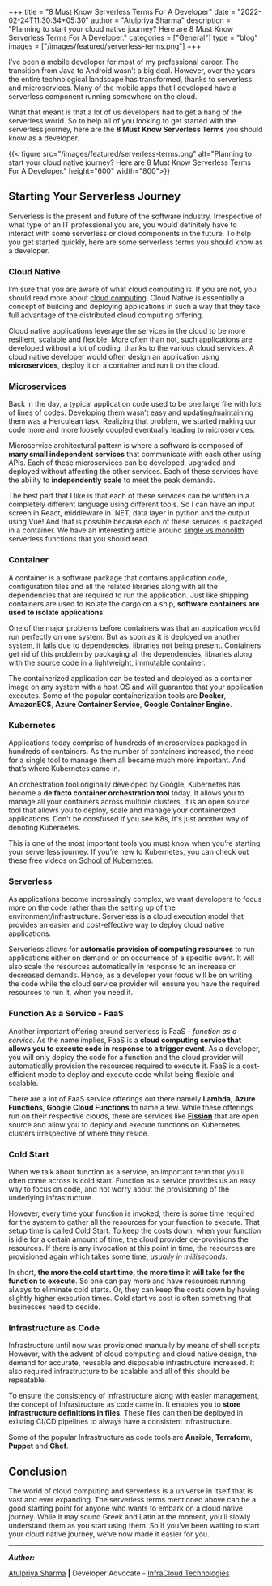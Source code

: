 +++
title = "8 Must Know Serverless Terms For A Developer"
date = "2022-02-24T11:30:34+05:30"
author = "Atulpriya Sharma"
description = "Planning to start your cloud native journey? Here are 8 Must Know Serverless Terms For A Developer."
categories = ["General"]
type = "blog"
images = ["/images/featured/serverless-terms.png"]
+++

I’ve been a mobile developer for most of my professional career.
The transition from Java to Android wasn’t a big deal. However, over the years the entire technological landscape has transformed, thanks to serverless and microservices. Many of the mobile apps that I developed have a serverless component running somewhere on the cloud.

What that meant is that a lot of us developers had to get a hang of the serverless world.
So to help all of you looking to get started with the serverless journey, here are the **8 Must Know Serverless Terms** you should know as a developer.

{{< figure src="/images/featured/serverless-terms.png" alt="Planning to start your cloud native journey? Here are 8 Must Know Serverless Terms For A Developer." height="600" width="800">}}

## Starting Your Serverless Journey

Serverless is the present and future of the software industry.
Irrespective of what type of an IT professional you are, you would definitely have to interact with some serverless or cloud components in the future.
To help you get started quickly, here are some serverless terms you should know as a developer.

### Cloud Native

I’m sure that you are aware of what cloud computing is.
If you are not, you should read more about [cloud computing](https://glossary.cncf.io/cloud_computing/).
Cloud Native is essentially a concept of building and deploying applications in such a way that they take full advantage of the distributed cloud computing offering.

Cloud native applications leverage the services in the cloud to be more resilient, scalable and flexible.
More often than not, such applications are developed without a lot of coding, thanks to the various cloud services.
A cloud native developer would often design an application using **microservices**, deploy it on a container and run it on the cloud.

### Microservices

Back in the day, a typical application code used to be one large file with lots of lines of codes.
Developing them wasn’t easy and updating/maintaining them was a Herculean task.
Realizing that problem, we started making our code more and more loosely coupled eventually leading to microservices.

Microservice architectural pattern is where a software is composed of **many small independent services** that communicate with each other using APIs.
Each of these microservices can be developed, upgraded and deployed without affecting the other services.
Each of these services have the ability to **independently scale** to meet the peak demands.

The best part that I like is that each of these services can be written in a completely different language using different tools.
So I can have an input screen in React, middleware in .NET, data layer in python and the output using Vue! And that is possible because each of these services is packaged in a container.
We have an interesting article around [single vs monolith](/blog/single-or-monolith-serverless-functions-what-should-you-choose) serverless functions that you should read.

### Container

A container is a software package that contains application code, configuration files and all the related libraries along with all the dependencies that are required to run the application.
Just like shipping containers are used to isolate the cargo on a ship, **software containers are used to isolate applications**.

One of the major problems before containers was that an application would run perfectly on one system.
But as soon as it is deployed on another system, it fails due to dependencies, libraries not being present.
Containers get rid of this problem by packaging all the dependencies, libraries along with the source code in a lightweight, immutable container.

The containerized application can be tested and deployed as a container image on any system with a host OS and will guarantee that your application executes.
Some of the popular containerization tools are **Docker**, **AmazonECS**, **Azure Container Service**, **Google Container Engine**.

### Kubernetes

Applications today comprise of hundreds of microservices packaged in hundreds of containers.
As the number of containers increased, the need for a single tool to manage them all became much more important.
And that’s where Kubernetes came in.

An orchestration tool originally developed by Google, Kubernetes has become a **de facto container orchestration tool** today.
It allows you to manage all your containers across multiple clusters.
It is an open source tool that allows you to deploy, scale and manage your containerized applications.
Don't be consfused if you see K8s, it's just another way of denoting Kubernetes.

This is one of the most important tools you must know when you’re starting your serverless journey.
If you’re new to Kubernetes, you can check out these free videos on [School of Kubernetes](https://www.infracloud.io/kubernetes-school/).

### Serverless

As applications become increasingly complex, we want developers to focus more on the code rather than the setting up of the environment/infrastructure.
Serverless is a cloud execution model that provides an easier and cost-effective way to deploy cloud native applications.

Serverless allows for **automatic provision of computing resources** to run applications either on demand or on occurrence of a specific event.
It will also scale the resources automatically in response to an increase or decreased demands.
Hence, as a developer your focus will be on writing the code while the cloud service provider will ensure you have the required resources to run it, when you need it.

### Function As a Service - FaaS

Another important offering around serverless is FaaS - *function as a service*.
As the name implies, FaaS is a **cloud computing service that allows you to execute code in response to a trigger event**.
As a developer, you will only deploy the code for a function and the cloud provider will automatically provision the resources required to execute it.
FaaS is a cost-efficient mode to deploy and execute code whilst being flexible and scalable.

There are a lot of FaaS service offerings out there namely **Lambda**, **Azure Functions**, **Google Cloud Functions** to name a few.
While these offerings run on their respective clouds, there are services like [**Fission**](https://fission.io) that are open source and allow you to deploy and execute functions on Kubernetes clusters irrespective of where they reside.

### Cold Start

When we talk about function as a service, an important term that you’ll often come across is cold start.
Function as a service provides us an easy way to focus on code, and not worry about the provisioning of the underlying infrastructure.

However, every time your function is invoked, there is some time required for the system to gather all the resources for your function to execute.
That setup time is called Cold Start.
To keep the costs down, when your function is idle for a certain amount of time, the cloud provider de-provisions the resources.
If there is any invocation at this point in time, the resources are provisioned again which takes some time, *usually in milliseconds.*

In short, **the more the cold start time, the more time it will take for the function to execute**.
So one can pay more and have resources running always to eliminate cold starts.
Or, they can keep the costs down by having slightly higher execution times.
Cold start vs cost is often something that businesses need to decide.

### Infrastructure as Code

Infrastructure until now was provisioned manually by means of shell scripts.
However, with the advent of cloud computing and cloud native design, the demand for accurate, reusable and disposable infrastructure increased.
It also required infrastructure to be scalable and all of this should be repeatable.

To ensure the consistency of infrastructure along with easier management, the concept of Infrastructure as code came in.
It enables you to **store infrastructure definitions in files**.
These files can then be deployed in existing CI/CD pipelines to always have a consistent infrastructure.

Some of the popular Infrastructure as code tools are **Ansible**, **Terraform**, **Puppet** and **Chef**.

## Conclusion

The world of cloud computing and serverless is a universe in itself that is vast and ever expanding.
The serverless terms mentioned above can be a good starting point for anyone who wants to embark on a cloud native journey.
While it may sound Greek and Latin at the moment, you’ll slowly understand them as you start using them.
So if you’ve been waiting to start your cloud native journey, we’ve now made it easier for you.

---

**_Author:_**

[Atulpriya Sharma](https://twitter.com/TheTechMaharaj)  **|**  Developer Advocate - [InfraCloud Technologies](http://infracloud.io/)